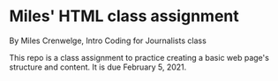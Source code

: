 # Miles' HTML class assignment

By Miles Crenwelge, Intro Coding for Journalists class

This repo is a class assignment to practice creating a basic web page's structure and content. It is due February 5, 2021.
